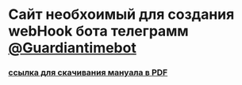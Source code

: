 # Сайт необхоимый для создания webHook бота телеграмм <a href="https://tlgg.ru/@Guardiantimebot">@Guardiantimebot</a>
<h3><a href="https://github.com/KunuTOK/lambda-project/raw/master/manualWebHookAPIforBottelegramm.pdf">ссылка для скачивания мануала в PDF</a></h3>
